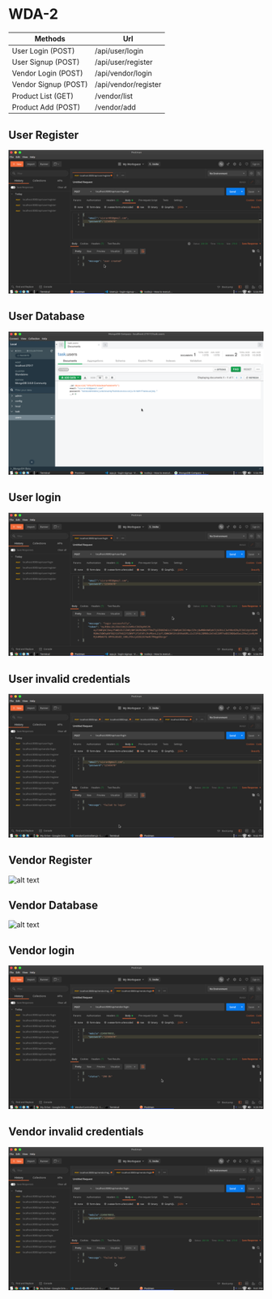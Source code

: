# WDA-2

Methods       | Url
------------- | -------------
User Login  (POST)  | /api/user/login
User Signup (POST) | /api/user/register
Vendor Login (POST) | /api/vendor/login
Vendor Signup (POST) | /api/vendor/register
Product List (GET) | /vendor/list
Product Add (POST) | /vendor/add



## User Register
![alt text](https://github.com/shaikh-israr/WDA-2/blob/master/screenshot/Screenshot%20at%202020-12-18%2017-54-12.png)

## User Database
![alt text](https://github.com/shaikh-israr/WDA-2/blob/master/screenshot/Screenshot%20at%202020-12-18%2017-56-21.png)


## User login 
![alt text](https://github.com/shaikh-israr/WDA-2/blob/master/screenshot/login.png)

## User invalid credentials
![alt text](https://github.com/shaikh-israr/WDA-2/blob/master/screenshot/user1.png)

## Vendor Register
![alt text]()

## Vendor Database
![alt text]()


## Vendor login 
![alt text](https://github.com/shaikh-israr/WDA-2/blob/master/screenshot/vendor.png)

## Vendor invalid credentials
![alt text](https://github.com/shaikh-israr/WDA-2/blob/master/screenshot/vendor1.png)
